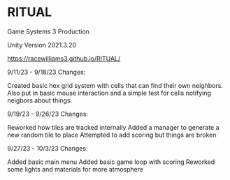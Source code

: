 # RITUAL
Game Systems 3 Production

Unity Version 2021.3.20

https://racewilliams3.github.io/RITUAL/

9/11/23 - 9/18/23 Changes:

Created basic hex grid system with cells that can find their own neighbors. 
Also put in basic mouse interaction and a simple test for cells notifying neigbors about things. 

9/19/23 - 9/26/23 Changes:

Reworked how tiles are tracked internally 
Added a manager to generate a new random tile to place 
Attempted to add scoring but things are broken 


9/27/23 - 10/3/23 Changes:

Added basic main menu
Added basic game loop with scoring 
Reworked some lights and materials for more atmosphere 